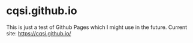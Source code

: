 # cqsi.github.io
This is just a test of Github Pages which I might use in the future. Current site: https://cqsi.github.io/
